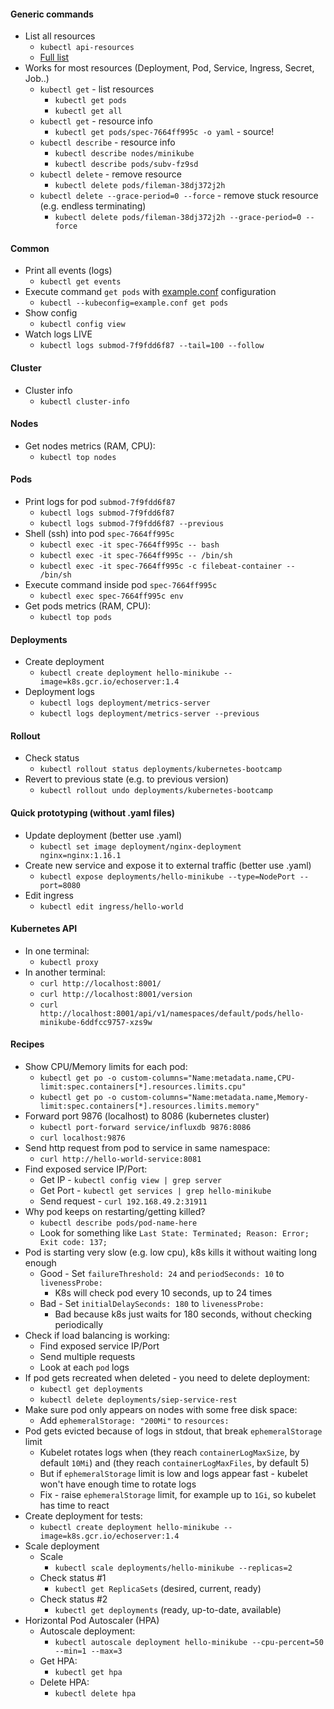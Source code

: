 #### Generic commands
* List all resources
    * `kubectl api-resources`
    * [Full list](https://github.com/kubernetes/kubectl/issues/837#issuecomment-632092853)
* Works for most resources (Deployment, Pod, Service, Ingress, Secret, Job..)
    * `kubectl get` - list resources
        * `kubectl get pods`
        * `kubectl get all`
    * `kubectl get` - resource info
        * `kubectl get pods/spec-7664ff995c -o yaml` - source! 
    * `kubectl describe` - resource info
        * `kubectl describe nodes/minikube`
        * `kubectl describe pods/subv-fz9sd`
    * `kubectl delete` - remove resource
        * `kubectl delete pods/fileman-38dj372j2h`
    * `kubectl delete --grace-period=0 --force` - remove stuck resource (e.g. endless terminating)
        * `kubectl delete pods/fileman-38dj372j2h --grace-period=0 --force`

#### Common
* Print all events (logs)
    * `kubectl get events`
* Execute command `get pods` with [example.conf](extras/example.conf) configuration
    * `kubectl --kubeconfig=example.conf get pods`
* Show config
    * `kubectl config view`
* Watch logs LIVE
    * `kubectl logs submod-7f9fdd6f87 --tail=100 --follow`

#### Cluster
* Cluster info
    * `kubectl cluster-info`

#### Nodes
* Get nodes metrics (RAM, CPU):
    * `kubectl top nodes`

#### Pods
* Print logs for pod `submod-7f9fdd6f87`
    * `kubectl logs submod-7f9fdd6f87`
    * `kubectl logs submod-7f9fdd6f87 --previous`
* Shell (ssh) into pod `spec-7664ff995c`
    * `kubectl exec -it spec-7664ff995c -- bash`
    * `kubectl exec -it spec-7664ff995c -- /bin/sh`
    * `kubectl exec -it spec-7664ff995c -c filebeat-container -- /bin/sh`
* Execute command inside pod `spec-7664ff995c`
    * `kubectl exec spec-7664ff995c env`
* Get pods metrics (RAM, CPU):
    * `kubectl top pods`
    
#### Deployments
* Create deployment
    * `kubectl create deployment hello-minikube --image=k8s.gcr.io/echoserver:1.4`
* Deployment logs
    * `kubectl logs deployment/metrics-server`
    * `kubectl logs deployment/metrics-server --previous`
    
#### Rollout
* Check status
    * `kubectl rollout status deployments/kubernetes-bootcamp`
* Revert to previous state (e.g. to previous version)
    * `kubectl rollout undo deployments/kubernetes-bootcamp`
    
#### Quick prototyping (without .yaml files) 
* Update deployment (better use .yaml)
    * `kubectl set image deployment/nginx-deployment nginx=nginx:1.16.1`
* Create new service and expose it to external traffic (better use .yaml)
    * `kubectl expose deployments/hello-minikube --type=NodePort --port=8080`
* Edit ingress
    * `kubectl edit ingress/hello-world`
    
#### Kubernetes API
* In one terminal:
    * `kubectl proxy`
* In another terminal:
    * `curl http://localhost:8001/`
    * `curl http://localhost:8001/version`
    * `curl http://localhost:8001/api/v1/namespaces/default/pods/hello-minikube-6ddfcc9757-xzs9w`

#### Recipes
* Show CPU/Memory limits for each pod:
    * `kubectl get po -o custom-columns="Name:metadata.name,CPU-limit:spec.containers[*].resources.limits.cpu"`
    * `kubectl get po -o custom-columns="Name:metadata.name,Memory-limit:spec.containers[*].resources.limits.memory"`
* Forward port 9876 (localhost) to 8086 (kubernetes cluster)
    * `kubectl port-forward service/influxdb 9876:8086`
    * `curl localhost:9876`
* Send http request from pod to service in same namespace:
    * `curl http://hello-world-service:8081`
* Find exposed service IP/Port:
    * Get IP - `kubectl config view | grep server`
    * Get Port - `kubectl get services | grep hello-minikube`
    * Send request - `curl 192.168.49.2:31911`
* Why pod keeps on restarting/getting killed?
    * `kubectl describe pods/pod-name-here`
    * Look for something like `Last State: Terminated; Reason: Error; Exit code: 137;`
* Pod is starting very slow (e.g. low cpu), k8s kills it without waiting long enough
    * Good - Set `failureThreshold: 24` and `periodSeconds: 10` to `livenessProbe:`
        * K8s will check pod every 10 seconds, up to 24 times
    * Bad - Set `initialDelaySeconds: 180` to `livenessProbe:`
        * Bad because k8s just waits for 180 seconds, without checking periodically
* Check if load balancing is working:
    * Find exposed service IP/Port
    * Send multiple requests
    * Look at each `pod` logs
* If pod gets recreated when deleted - you need to delete deployment:
    * `kubectl get deployments`
    * `kubectl delete deployments/siep-service-rest`
* Make sure pod only appears on nodes with some free disk space:
    * Add `ephemeralStorage: "200Mi"` to `resources:`
* Pod gets evicted because of logs in stdout, that break `ephemeralStorage` limit
    * Kubelet rotates logs when (they reach `containerLogMaxSize`, by default `10Mi`) and (they reach `containerLogMaxFiles`, by default 5)
    * But if `ephemeralStorage` limit is low and logs appear fast - kubelet won't have enough time to rotate logs
    * Fix - raise `ephemeralStorage` limit, for example up to `1Gi`, so kubelet has time to react
* Create deployment for tests:
    * `kubectl create deployment hello-minikube --image=k8s.gcr.io/echoserver:1.4` 
* Scale deployment
    * Scale
        * `kubectl scale deployments/hello-minikube --replicas=2`
    * Check status #1
        * `kubectl get ReplicaSets` (desired, current, ready)
    * Check status #2
        * `kubectl get deployments` (ready, up-to-date, available)
* Horizontal Pod Autoscaler (HPA)
    * Autoscale deployment:
        * `kubectl autoscale deployment hello-minikube --cpu-percent=50 --min=1 --max=3`
    * Get HPA:
        * `kubectl get hpa`
    * Delete HPA:
        * `kubectl delete hpa`
